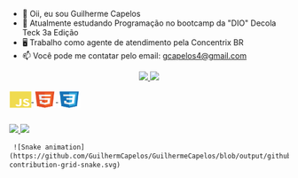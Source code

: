 - 👋 Oii, eu sou Guilherme Capelos
- 📜 Atualmente estudando Programação no bootcamp da "DIO" Decola Teck 3a Edição
- 🖥️ Trabalho como agente de atendimento pela Concentrix BR
- 📫 Você pode me contatar pelo email: gcapelos4@gmail.com

<div align="center">
  <a href="https://github.com/guilhermecapelos">
  <img height="180em" src="https://github-readme-stats.vercel.app/api?username=guilhermecapelos&show_icons=true&theme=tokyonight&include_all_commits=true&count_private=true"/>
  <img height="180em" src="https://github-readme-stats.vercel.app/api/top-langs/?username=guilhermecapelos&layout=compact&langs_count=7&theme=tokyonight"/>
</div>
  
 
  <div style="display: inline_block"><br>
  <img align="center" alt="Rafa-Js" height="30" width="40" src="https://raw.githubusercontent.com/devicons/devicon/master/icons/javascript/javascript-plain.svg">
  <img align="center" alt="Rafa-HTML" height="30" width="40" src="https://raw.githubusercontent.com/devicons/devicon/master/icons/html5/html5-original.svg">
  <img align="center" alt="Rafa-CSS" height="30" width="40" src="https://raw.githubusercontent.com/devicons/devicon/master/icons/css3/css3-original.svg">
</div>
  
  ##
  
  <div>
  <a href="https://www.instagram.com/lobo__zn/" target="_blank"><img src=https://img.shields.io/badge/Instagram-E4405F?style=for-the-badge&logo=instagram&logoColor=white target="_blank">
    </a>
    <a href="https://www.linkedin.com/in/guilherme-capelos-35ba14208" target="_blank"><img src="https://img.shields.io/badge/-LinkedIn-%230077B5?style=for-the-badge&logo=linkedin&logoColor=white" target="_blank"></a> 
    
     ![Snake animation](https://github.com/GuilhermCapelos/GuilhermeCapelos/blob/output/github-contribution-grid-snake.svg)

  </div>
  
 
  
